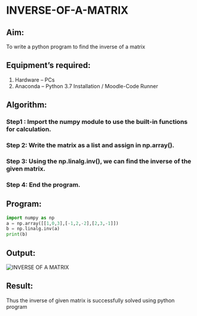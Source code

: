 # INVERSE-OF-A-MATRIX
## Aim:
To write a python program to find the inverse of a matrix
## Equipment’s required:
1. 	Hardware – PCs
2. 	Anaconda – Python 3.7 Installation / Moodle-Code Runner
## Algorithm:
### Step1 : Import the numpy module to use the built-in functions for calculation.
### Step 2: Write the matrix as a list and assign in np.array().
### Step 3: Using the np.linalg.inv(), we can find the inverse of the given matrix.
### Step 4: End the program. 

## Program:
```python
import numpy as np
a = np.array([[1,0,3],[-1,2,-2],[2,3,-1]])
b = np.linalg.inv(a)
print(b)
```
## Output:
![INVERSE OF A MATRIX](https://github.com/user-attachments/assets/efa78831-0674-4195-bfaf-3634ae96fe86)

## Result:
Thus the inverse of given matrix is successfully solved using python program

